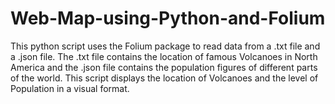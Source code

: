 # Web-Map-using-Python-and-Folium
This python script uses the Folium package to read data from a .txt file and a .json file. 
The .txt file contains the location of famous Volcanoes in North America and the .json file contains the population figures of different parts of the world. 
This script displays the location of Volcanoes and the level of Population in a visual format.

